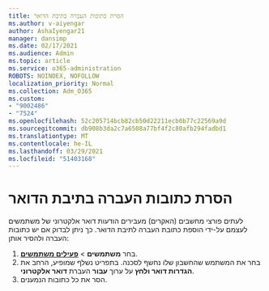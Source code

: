 ```yaml
---
title: הסרת כתובות העברה בתיבת הדואר
ms.author: v-aiyengar
author: AshaIyengar21
manager: dansimp
ms.date: 02/17/2021
ms.audience: Admin
ms.topic: article
ms.service: o365-administration
ROBOTS: NOINDEX, NOFOLLOW
localization_priority: Normal
ms.collection: Adm_O365
ms.custom:
- "9002486"
- "7524"
ms.openlocfilehash: 52c205714bcb82cb50d22211ecb0b77c22569a9d
ms.sourcegitcommit: db908b3da2c7a6508a77bf4f2c80afb294fadbd1
ms.translationtype: MT
ms.contentlocale: he-IL
ms.lasthandoff: 03/29/2021
ms.locfileid: "51403168"
---
```

# <a name="remove-forwarding-addresses-on-the-mailbox"></a>הסרת כתובות העברה בתיבת הדואר

לעתים פורצי מחשבים (האקרים) מעבירים הודעות דואר אלקטרוני של משתמשים לעצמם על-ידי הוספת כתובת העברה לתיבת הדואר. כך ניתן לבדוק אם יש כתובות העברה ולהסיר אותן:

1. בחר **משתמשים**  >  **[פעילים משתמשים](https://go.microsoft.com/fwlink/p/?linkid=834822)**.
1. בחר את המשתמש שהחשבון שלו נחשף לסכנה. בתפריט נשלף שמופיע, הרחב את **הגדרות דואר ולחץ** על ערוך **עבור** העברת **דואר אלקטרוני**.
1. הסר את כל כתובות הנמענים.
